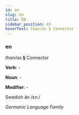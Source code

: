 ```yaml
---
id: en
slug: en
title: EN
sidebar_position: 43
hoverText: than/as § Connector
---
```


### en

*than/as* **§** Connector

**Verb**: -

**Noun**: -

**Modifier**: -

Swedish än /ɛnː/

*Germanic Language Family*